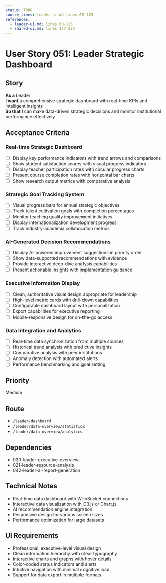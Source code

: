 ```yaml
---
status: TODO
source_lines: leader-ui.md lines 60-123
references:
  - leader-ui.md: lines 60-123
  - shared-ui.md: lines 177-273
---
```


# User Story 051: Leader Strategic Dashboard

## Story
**As a** Leader  
**I want** a comprehensive strategic dashboard with real-time KPIs and intelligent insights  
**So that** I can make data-driven strategic decisions and monitor institutional performance effectively

## Acceptance Criteria

### Real-time Strategic Dashboard
- [ ] Display key performance indicators with trend arrows and comparisons
- [ ] Show student satisfaction scores with visual progress indicators
- [ ] Display teacher participation rates with circular progress charts
- [ ] Present course completion rates with horizontal bar charts
- [ ] Show research output metrics with comparative analysis

### Strategic Goal Tracking System
- [ ] Visual progress bars for annual strategic objectives
- [ ] Track talent cultivation goals with completion percentages
- [ ] Monitor teaching quality improvement initiatives
- [ ] Display internationalization development progress
- [ ] Track industry-academia collaboration metrics

### AI-Generated Decision Recommendations
- [ ] Display AI-powered improvement suggestions in priority order
- [ ] Show data-supported recommendations with evidence
- [ ] Provide interactive deep-dive analysis capabilities
- [ ] Present actionable insights with implementation guidance

### Executive Information Display
- [ ] Clean, authoritative visual design appropriate for leadership
- [ ] High-level metric cards with drill-down capabilities
- [ ] Configurable dashboard layout with personalization
- [ ] Export capabilities for executive reporting
- [ ] Mobile-responsive design for on-the-go access

### Data Integration and Analytics
- [ ] Real-time data synchronization from multiple sources
- [ ] Historical trend analysis with predictive insights
- [ ] Comparative analysis with peer institutions
- [ ] Anomaly detection with automated alerts
- [ ] Performance benchmarking and goal setting

## Priority
Medium

## Route
- `/leader/dashboard`
- `/leader/data-overview/statistics`
- `/leader/data-overview/analytics`

## Dependencies
- 020-leader-executive-overview
- 021-leader-resource-analysis
- 042-leader-ai-report-generation

## Technical Notes
- Real-time data dashboard with WebSocket connections
- Interactive data visualization with D3.js or Chart.js
- AI recommendation engine integration
- Responsive design for various screen sizes
- Performance optimization for large datasets

## UI Requirements
- Professional, executive-level visual design
- Clean information hierarchy with clear typography
- Interactive charts and graphs with hover details
- Color-coded status indicators and alerts
- Intuitive navigation with minimal cognitive load
- Support for data export in multiple formats